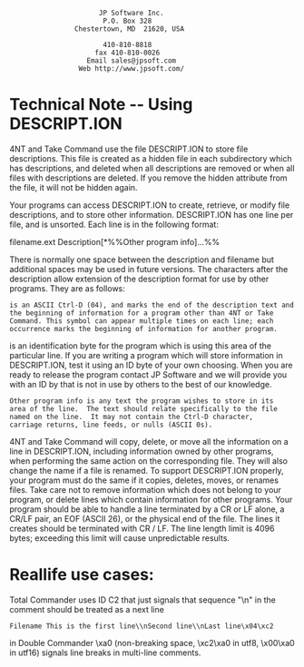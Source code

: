                           JP Software Inc.
                           P.O. Box 328
                    Chestertown, MD  21620, USA

                           410-810-8818
                         fax 410-810-0026
                       Email sales@jpsoft.com
                     Web http://www.jpsoft.com/

# Technical Note -- Using DESCRIPT.ION

4NT and Take Command use the file DESCRIPT.ION to store file descriptions. This file is created as a hidden file in each subdirectory which has descriptions, and deleted when all descriptions are removed or when all files with descriptions are deleted. If you remove the hidden attribute from the file, it will not be hidden again.

Your programs can access DESCRIPT.ION to create, retrieve, or modify file descriptions, and to store other information. DESCRIPT.ION has one line per file, and is unsorted. Each line is in the following format:

   filename.ext Description[*%%<ID>Other program info]...<CR><LF>%%

There is normally one space between the description and filename but additional spaces may be used in future versions. The characters after the description allow extension of the description format for use by other programs. They are as follows:

	is an ASCII Ctrl-D (04), and marks the end of the description text and the beginning of information for a program other than 4NT or Take Command. This symbol can appear multiple times on each line; each occurrence marks the beginning of information for another program.

<ID> is an identification byte for the program which is using this area of the particular line. If you are writing a program which will store information in DESCRIPT.ION, test it using an ID byte of your own choosing. When you are ready to release the program contact JP Software and we will provide you with an ID by that is not in use by others to the best of our knowledge.

	Other program info is any text the program wishes to store in its
	area of the line.  The text should relate specifically to the file
	named on the line.  It may not contain the Ctrl-D character,
	carriage returns, line feeds, or nulls (ASCII 0s).

4NT and Take Command will copy, delete, or move all the information on a line in DESCRIPT.ION, including information owned by other programs, when performing the same action on the corresponding file. They will also change the name if a file is renamed. To support DESCRIPT.ION properly, your program must do the same if it copies, deletes, moves, or renames files. Take care not to remove information which does not belong to your program, or delete lines which contain information for other programs. Your program should be able to handle a line terminated by a CR or LF alone, a CR/LF pair, an EOF (ASCII 26), or the physical end of the file. The lines it creates should be terminated with CR / LF. The line length limit is 4096 bytes; exceeding this limit will cause unpredictable results.

# Reallife use cases:
Total Commander uses ID C2 that just signals that sequence "\n" in the comment should be treated as a next line 

    Filename This is the first line\\nSecond line\\nLast line\x04\xc2
    
in Double Commander \xa0 (non-breaking space, \xc2\xa0 in utf8, \x00\xa0 in utf16) signals line breaks in multi-line comments.
